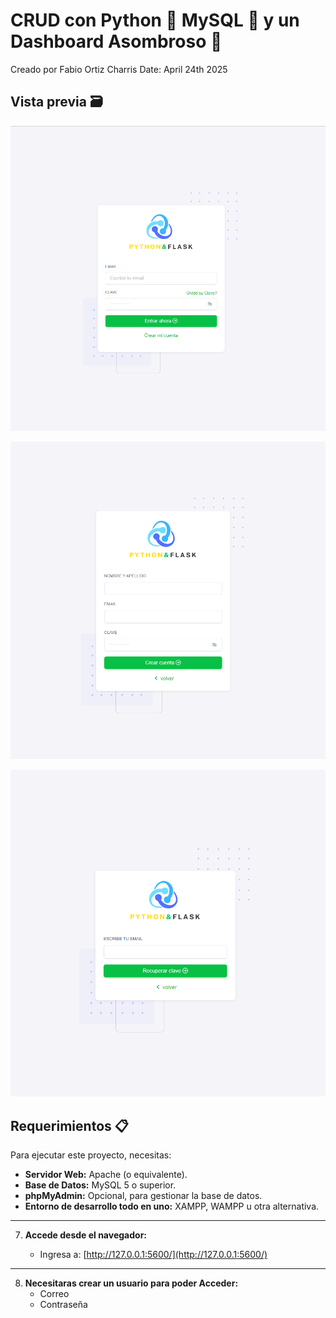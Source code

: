 # CRUD con Python 🐍 MySQL 📂 y un Dashboard Asombroso 🚀

Creado por Fabio Ortiz Charris
Date: April 24th 2025
## Vista previa 🗃

![Dashboard Login](https://raw.githubusercontent.com/urian121/imagenes-proyectos-github/master/Dashboard-python-login-urian-viera.png)

![Crear Usuario](https://raw.githubusercontent.com/urian121/imagenes-proyectos-github/master/dashboard-python-crear-user-urian-viera.png)

![Recuperar Contraseña](https://raw.githubusercontent.com/urian121/imagenes-proyectos-github/master/dashboard-python-recuperar-clave-urian-viera.png)



## Requerimientos 📋

Para ejecutar este proyecto, necesitas:

- **Servidor Web:** Apache (o equivalente).
- **Base de Datos:** MySQL 5 o superior.
- **phpMyAdmin:** Opcional, para gestionar la base de datos.
- **Entorno de desarrollo todo en uno:** XAMPP, WAMPP u otra alternativa.

---



7. **Accede desde el navegador:**

   - Ingresa a: [http://127.0.0.1:5600/](http://127.0.0.1:5600/)

---
8. **Necesitaras crear un usuario para poder Acceder:**
   - Correo
   - Contraseña


